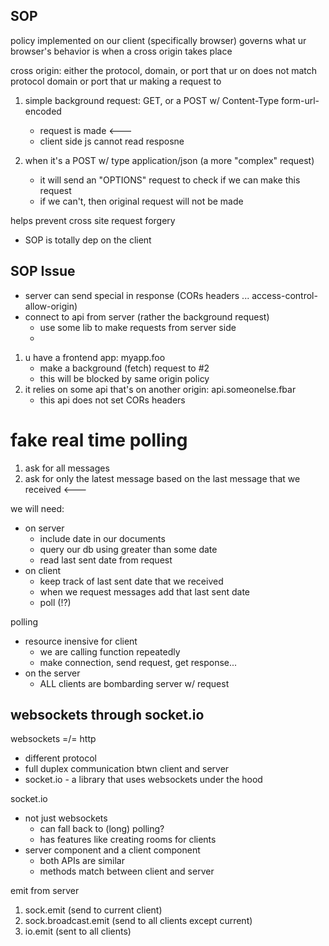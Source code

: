 ## SOP
policy implemented on our client (specifically browser) governs what ur browser's behavior is when a cross origin takes place

cross origin: either the protocol, domain, or port that ur on does not match protocol domain or port that ur making a request to

1. simple background request: GET, or a POST w/ Content-Type form-url-encoded
    * request is made <---
    * client side js cannot read resposne

2. when it's a POST w/ type application/json (a more "complex" request)
    * it will send an "OPTIONS" request to check  if we can make this request
    * if we can't, then original request will not be made

helps prevent cross site request forgery

* SOP is totally dep on the client

## SOP Issue 
* server can send special in response (CORs headers ... access-control-allow-origin)
* connect to api from server (rather the background request)
    * use some lib to make requests from server side
    * 
1. u have a frontend app: myapp.foo
    * make a background (fetch) request to #2
    * this will be blocked by same origin policy
2. it relies on some api that's on another origin: api.someonelse.fbar
    * this api does not set CORs headers

# fake real time polling
1. ask for all messages
2. ask for only the latest message based on the last message that we received <---

we will need: 
* on server
    * include date in our documents
    * query our db using greater than some date
    * read last sent date from request
* on client
    * keep track of last sent date that we received
    * when we request messages add that last sent date
    * poll (!?)

polling
* resource inensive for client
    * we are calling function repeatedly
    * make connection, send request, get response...
* on the server
    * ALL clients are bombarding server w/ request

## websockets through socket.io

websockets =/= http

* different protocol
* full duplex communication btwn client and server
* socket.io - a library that uses websockets under the hood

socket.io
* not just websockets
    * can fall back to (long) polling?
    * has features like creating rooms for clients
* server component and a client component
    * both APIs are similar
    * methods match between client and server

emit from server
1. sock.emit (send to current client)
2. sock.broadcast.emit (send to all clients except current)
3. io.emit (sent to all clients)